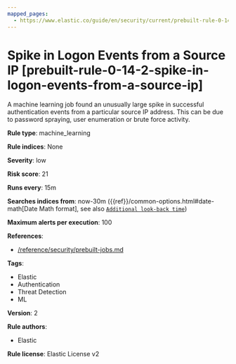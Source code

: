 ```yaml
---
mapped_pages:
  - https://www.elastic.co/guide/en/security/current/prebuilt-rule-0-14-2-spike-in-logon-events-from-a-source-ip.html
---
```


# Spike in Logon Events from a Source IP [prebuilt-rule-0-14-2-spike-in-logon-events-from-a-source-ip]

A machine learning job found an unusually large spike in successful authentication events from a particular source IP address. This can be due to password spraying, user enumeration or brute force activity.

**Rule type**: machine_learning

**Rule indices**: None

**Severity**: low

**Risk score**: 21

**Runs every**: 15m

**Searches indices from**: now-30m ({{ref}}/common-options.html#date-math[Date Math format], see also [`Additional look-back time`](docs-content://solutions/security/detect-and-alert/create-detection-rule.md#rule-schedule))

**Maximum alerts per execution**: 100

**References**:

* [/reference/security/prebuilt-jobs.md](/reference/prebuilt-jobs.md)

**Tags**:

* Elastic
* Authentication
* Threat Detection
* ML

**Version**: 2

**Rule authors**:

* Elastic

**Rule license**: Elastic License v2

